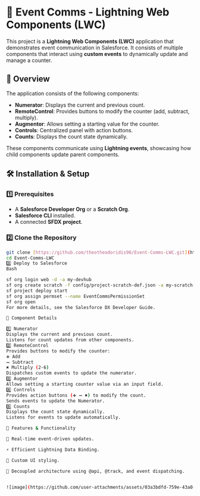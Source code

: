 # 🚀 **Event Comms** - **Lightning Web Components (LWC)**

This project is a **Lightning Web Components (LWC)** application that demonstrates event communication in Salesforce. It consists of multiple components that interact using **custom events** to dynamically update and manage a counter.

## 📌 **Overview**

The application consists of the following components:

- **Numerator**: Displays the current and previous count.
- **RemoteControl**: Provides buttons to modify the counter (add, subtract, multiply).
- **Augmentor**: Allows setting a starting value for the counter.
- **Controls**: Centralized panel with action buttons.
- **Counts**: Displays the count state dynamically.

These components communicate using **Lightning events**, showcasing how child components update parent components.

## 🛠️ **Installation & Setup**

### **1️⃣ Prerequisites**

- A **Salesforce Developer Org** or a **Scratch Org**.
- **Salesforce CLI** installed.
- A connected **SFDX project**.

### **2️⃣ Clone the Repository**

```sh
git clone [https://github.com/theotheodoridis98/Event-Comms-LWC.git](https://github.com/theotheodoridis98/Event-Comms-LWC.git)
cd Event-Comms-LWC
3️⃣ Deploy to Salesforce
Bash

sf org login web -d -a my-devhub
sf org create scratch -f config/project-scratch-def.json -a my-scratch-org -d 30
sf project deploy start
sf org assign permset --name EventCommsPermissionSet
sf org open
For more details, see the Salesforce DX Developer Guide.

📂 Component Details

1️⃣ Numerator
Displays the current and previous count.
Listens for count updates from other components.
2️⃣ RemoteControl
Provides buttons to modify the counter:
➕ Add
➖ Subtract
✖ Multiply (2-6)
Dispatches custom events to update the numerator.
3️⃣ Augmentor
Allows setting a starting counter value via an input field.
4️⃣ Controls
Provides action buttons (➕ ➖ ✖) to modify the count.
Sends events to update the Numerator.
5️⃣ Counts
Displays the count state dynamically.
Listens for events to update automatically.

🚀 Features & Functionality

🔄 Real-time event-driven updates.

⚡ Efficient Lightning Data Binding.

🎨 Custom UI styling.

📡 Decoupled architecture using @api, @track, and event dispatching.


![image](https://github.com/user-attachments/assets/03a3bdfd-759e-43a0-9c12-43cf2afa59f0)

